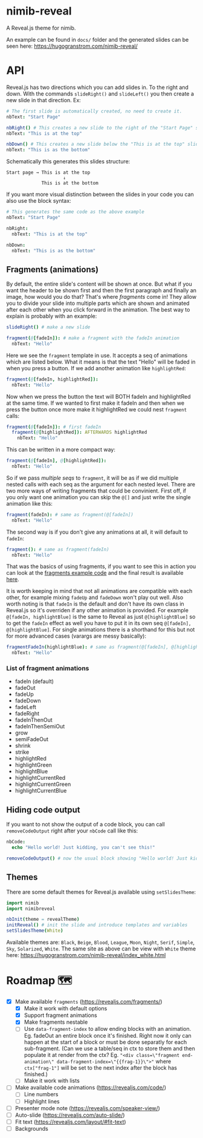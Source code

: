 # nimib-reveal

A Reveal.js theme for nimib.

An example can be found in `docs/` folder and the generated slides can be seen here: https://hugogranstrom.com/nimib-reveal/

# API
Reveal.js has two directions which you can add slides in. To the right and down.
With the commands `slideRight()` and `slideLeft()` you then create a new slide in that direction.
Ex:
```nim
# The first slide is automatically created, no need to create it.
nbText: "Start Page"

nbRight() # This creates a new slide to the right of the "Start Page" slide
nbText: "This is at the top"

nbDown() # This creates a new slide below the "This is at the top" slide
nbText: "This is as the bottom"
```

Schematically this generates this slides structure:
```
Start page → This is at the top
                     ↓
             This is at the bottom          
```

If you want more visual distinction between the slides in your code you can also use the block syntax:
```nim
# This generates the same code as the above example
nbText: "Start Page"

nbRight:
  nbText: "This is at the top"

nbDown:
  nbText: "This is as the bottom"
```

## Fragments (animations)
By default, the entire slide's content will be shown at once. But what if you want the header to be shown first and then the first paragraph and finally an image, how would you do that? That's where *fragments* come in! They allow you to divide your slide into multiple parts which are shown and animated after each other when you click forward in the animation. The best way to explain is probably with an example:
```nim
slideRight() # make a new slide

fragment(@[fadeIn]): # make a fragment with the fadeIn animation
  nbText: "Hello"
```
Here we see the `fragment` template in use. It accepts a seq of animations which are listed below. What it means is that the text "Hello" will be faded in when you press a button. If we add another animation like `highlightRed`:
```nim
fragment(@[fadeIn, highlightRed]):
  nbText: "Hello"
```
Now when we press the button the text will BOTH fadeIn and highlightRed at the same time. If we wanted to first make it fadeIn and then when we press the button once more make it highlightRed we could nest `fragment` calls:
```nim
fragment(@[fadeIn]): # first fadeIn
  fragment(@[highlightRed]): AFTERWARDS highlightRed
    nbText: "Hello"
```
This can be written in a more compact way:
```nim
fragment(@[fadeIn], @[highlightRed]):
  nbText: "Hello"
```
So if we pass *multiple seqs* to `fragment`, it will be as if we did multiple nested calls with each seq as the argument for each nested level. There are two more ways of writing fragments that could be convinient. First off, if you only want one animation you can skip the `@[]` and just write the single animation like this:
```nim
fragment(fadeIn): # same as fragment(@[fadeIn])
  nbText: "Hello"
```
The second way is if you don't give any animations at all, it will default to `fadeIn`:
```nim
fragment(): # same as fragment(fadeIn)
  nbText: "Hello"
```
That was the basics of using fragments, if you want to see this in action you can look at the [fragments example code](/docs/fragments.nim) and the final result is available [here](https://hugogranstrom.com/nimib-reveal/fragments.html).

It is worth keeping in mind that not all animations are compatible with each other, for example mixing `fadeUp` and `fadeDown` won't play out well. Also worth noting is that `fadeIn` is the default and don't have its own class in Reveal.js so it's overriden if any other animation is provided. For example `@[fadeIn, highlightBlue]` is the same to Reveal as just `@[highlightBlue]` so to get the `fadeIn` effect as well you have to put it in its own seq `@[fadeIn], @[highlightBlue]`. For single animations there is a shorthand for this but not for more advanced cases (varargs are messy basically):
```nim
fragmentFadeIn(highlightBlue): # same as fragment(@[fadeIn], @[highlightBlue])
  nbText: "Hello"
```
### List of fragment animations
- fadeIn (default)
- fadeOut
- fadeUp
- fadeDown
- fadeLeft
- fadeRight
- fadeInThenOut
- fadeInThenSemiOut
- grow
- semiFadeOut
- shrink
- strike
- highlightRed
- highlightGreen
- highlightBlue
- highlightCurrentRed
- highlightCurrentGreen
- highlightCurrentBlue


## Hiding code output
If you want to not show the output of a code block, you can call `removeCodeOutput` right after your `nbCode` call like this:
```nim
nbCode:
  echo "Hello world! Just kidding, you can't see this!"

removeCodeOutput() # now the usual block showing "Hello world! Just kidding, you can't see this!" won't be visible and you save some space in your slide.
```

## Themes
There are some default themes for Reveal.js available using `setSlidesTheme`:
```nim
import nimib
import nimibreveal

nbInit(theme = revealTheme)
initReveal() # init the slide and introduce templates and variables
setSlidesTheme(White)
```
Available themes are: `Black`, `Beige`, `Blood`, `League`, `Moon`, `Night`, `Serif`, `Simple`, `Sky`, `Solarized`, `White`.
The same site as above can be view with `White` theme here: https://hugogranstrom.com/nimib-reveal/index_white.html

# Roadmap 🗺
- [x] Make available `fragments` (https://revealjs.com/fragments/)
  - [x] Make it work with default options
  - [x] Support fragment animations
  - [x] Make fragments nestable
  - [ ] Use `data-fragment-index` to allow ending blocks with an animation. Eg. fadeOut an entire block once it's finished. Right now it only can happen at the start of a block or must be done separatly for each sub-fragment. (Can we use a table/seq in ctx to store them and then populate it at render from the ctx? Eg. `"<div class=\"fragment end-animation\" data-fragment-index=\"{{frag-1}}\">"` where `ctx["frag-1"]` will be set to the next index after the block has finished.)
  - [ ] Make it work with lists
- [ ] Make available code animations (https://revealjs.com/code/)
  - [ ] Line numbers
  - [ ] Highlight lines
- [ ] Presenter mode note (https://revealjs.com/speaker-view/)
- [ ] Auto-slide (https://revealjs.com/auto-slide/)
- [ ] Fit text (https://revealjs.com/layout/#fit-text)
- [ ] Backgrounds